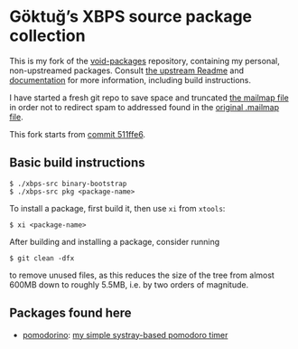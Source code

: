 # Göktuğ’s XBPS source package collection

This is my fork of the [void-packages] repository, containing my
personal, non-upstreamed packages. Consult [the upstream Readme] and
[documentation] for more information, including build instructions.

[void-packages]: https://github.com/void-linux/void-packages/
[the upstream Readme]: ./Readme_upstream.markdown
[documentation]: ./Manual.md

I have started a fresh git repo to save space and truncated [the
mailmap file](./.mailmap) in order not to redirect spam to addressed
found in the [original .mailmap
file](https://github.com/void-linux/void-packages/blob/master/.mailmap).

This fork starts from [commit 511ffe6].

[commit 511ffe6]: https://github.com/void-linux/void-packages/commit/511ffe6071009c1e6c9a3463c1b1f7a327189e4c

## Basic build instructions

    $ ./xbps-src binary-bootstrap
    $ ./xbps-src pkg <package-name>

To install a package, first build it, then use `xi` from `xtools`:

    $ xi <package-name>

After building and installing a package, consider running

    $ git clean -dfx

to remove unused files, as this reduces the size of the tree from
almost 600MB down to roughly 5.5MB, i.e. by two orders of magnitude.

## Packages found here

- [pomodorino](./srcpkgs/pomodorino): [my simple systray-based
  pomodoro timer](https://gkayaalp.com/pomodorino.html)
